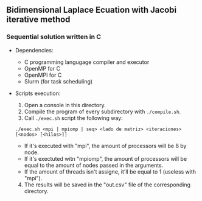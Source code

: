 ## Bidimensional Laplace Ecuation with Jacobi iterative method

### Sequential solution written in C

- Dependencies:
  - C programming langugage compiler and executor
  - OpenMP for C
  - OpenMPI for C
  - Slurm (for task scheduling)

- Scripts execution:

  1. Open a console in this directory.
  2. Compile the program of every subdirectory with `./compile.sh`.
  3. Call `./exec.sh` script the following way:
    
    `./exec.sh <mpi | mpiomp | seq> <lado de matriz> <iteraciones> [<nodos> [<hilos>]]`
    
    - If it's executed with "mpi", the amount of processors will be 8 by node.
    - If it's exectuted witn "mpiomp", the amount of processors will be equal to the amount of nodes passed in the arguments.
    - If the amount of threads isn't assigne, it'll be equal to 1 (useless with "mpi").
  4. The results will be saved in the "out.csv" file of the corresponding directory.
